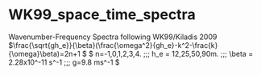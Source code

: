 # WK99_space_time_spectra
Wavenumber-Frequency Spectra following WK99/Kiladis 2009
$\frac{\sqrt{gh_e}}{\beta}(\frac{\omega^2}{gh_e}-k^2-\frac{k}{\omega}\beta)=2n+1  $
$ n=-1,0,1,2,3,4. \;\;\; h_e = 12,25,50,90m. \;\;\; \beta = 2.28x10^-11 s^-1 \;\;\; g=9.8 ms^-1 $
